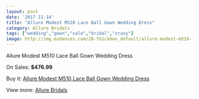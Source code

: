 ```yaml
---
layout: post
date: '2017-11-14'
title: "Allure Modest M510 Lace Ball Gown Wedding Dress"
category: Allure Bridals
tags: ["wedding","gown","sale","bridal","crazy"]
image: http://img.eudances.com/28-thickbox_default/allure-modest-m510-lace-ball-gown-wedding-dress.jpg
---
```

Allure Modest M510 Lace Ball Gown Wedding Dress

On Sales: **$476.99**
<a href="https://www.eudances.com/en/allure-bridals/9-allure-modest-m510-lace-ball-gown-wedding-dress.html"><amp-img layout="responsive" width="600" height="600" src="//img.eudances.com/28-thickbox_default/allure-modest-m510-lace-ball-gown-wedding-dress.jpg" alt="Allure Modest M510 Lace Ball Gown Wedding Dress 0" /></a>
<a href="https://www.eudances.com/en/allure-bridals/9-allure-modest-m510-lace-ball-gown-wedding-dress.html"><amp-img layout="responsive" width="600" height="600" src="//img.eudances.com/29-thickbox_default/allure-modest-m510-lace-ball-gown-wedding-dress.jpg" alt="Allure Modest M510 Lace Ball Gown Wedding Dress 1" /></a>

Buy it: [Allure Modest M510 Lace Ball Gown Wedding Dress](https://www.eudances.com/en/allure-bridals/9-allure-modest-m510-lace-ball-gown-wedding-dress.html "Allure Modest M510 Lace Ball Gown Wedding Dress")

View more: [Allure Bridals](https://www.eudances.com/en/2-allure-bridals "Allure Bridals")